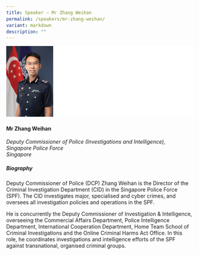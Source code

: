 ```yaml
---
title: Speaker – Mr Zhang Weihan
permalink: /speakers/mr-zhang-weihan/
variant: markdown
description: ""
---
```

![](/images/2025%20speakers/weihan.png)
#### **Mr Zhang Weihan**

*Deputy Commissioner of Police (Investigations and Intelligence), <br>Singapore Police Force<br>Singapore*

##### **Biography**
Deputy Commissioner of Police (DCP) Zhang Weihan is the Director of the Criminal Investigation Department (CID) in the Singapore Police Force (SPF). The CID investigates major, specialised and cyber crimes, and oversees all investigation policies and operations in the SPF. 

He is concurrently the Deputy Commissioner of Investigation &amp; Intelligence, overseeing the Commercial Affairs Department, Police Intelligence Department, International Cooperation Department, Home Team School of Criminal Investigations and the Online Criminal Harms Act Office. In this role, he coordinates investigations and intelligence efforts of the SPF against transnational, organised criminal groups.